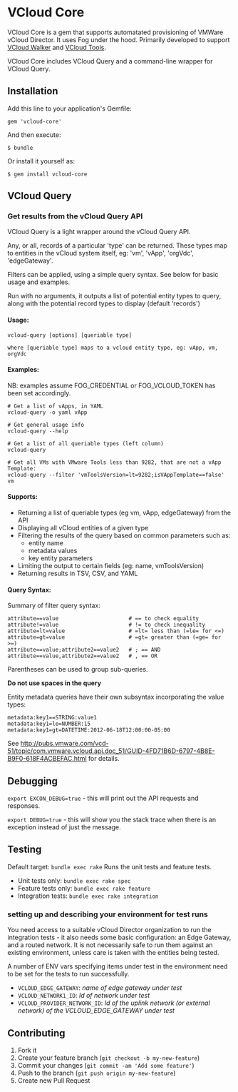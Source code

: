 # VCloud Core

VCloud Core is a gem that supports automatated provisioning of VMWare vCloud Director. It uses Fog under the hood. Primarily developed to support [VCloud Walker](https://github.com/alphagov/vcloud-walker) and [VCloud Tools](https://github.com/alphagov/vcloud-tools).

VCloud Core includes VCloud Query and a command-line wrapper for VCloud Query.

## Installation

Add this line to your application's Gemfile:

    gem 'vcloud-core'

And then execute:

    $ bundle

Or install it yourself as:

    $ gem install vcloud-core

## VCloud Query

### Get results from the vCloud Query API

VCloud Query is a light wrapper around the vCloud Query API.

Any, or all, records of a particular 'type' can be returned. These types map to 
entities in the vCloud system itself, eg: 'vm', 'vApp', 'orgVdc', 'edgeGateway'.

Filters can be applied, using a simple query syntax. See below for basic usage and
examples.

Run with no arguments, it outputs a list of potential entity types to query, along
with the potential record types to display (default 'records')

#### Usage:

    vcloud-query [options] [queriable type]

    where [queriable type] maps to a vcloud entity type, eg: vApp, vm, orgVdc

#### Examples:

NB: examples assume FOG_CREDENTIAL or FOG_VCLOUD_TOKEN has been set accordingly.

    # Get a list of vApps, in YAML
    vcloud-query -o yaml vApp

    # Get general usage info
    vcloud-query --help

    # Get a list of all queriable types (left column)
    vcloud-query

    # Get all VMs with VMware Tools less than 9282, that are not a vApp Template:
    vcloud-query --filter 'vmToolsVersion=lt=9282;isVAppTemplate==false' vm

#### Supports:

* Returning a list of queriable types (eg vm, vApp, edgeGateway) from the API
* Displaying all vCloud entities of a given type
* Filtering the results of the query based on common parameters such as:
  * entity name
  * metadata values
  * key entity parameters
* Limiting the output to certain fields (eg: name, vmToolsVersion)
* Returning results in TSV, CSV, and YAML

#### Query Syntax:

Summary of filter query syntax:

    attribute==value                      # == to check equality
    attribute!=value                      # != to check inequality
    attribute=lt=value                    # =lt= less than (=le= for <=)
    attribute=gt=value                    # =gt= greater than (=ge= for >=)
    attribute==value;attribute2==value2   # ; == AND
    attribute==value,attribute2==value2   # , == OR

Parentheses can be used to group sub-queries.

**Do not use spaces in the query**

Entity metadata queries have their own subsyntax incorporating the value types:

    metadata:key1==STRING:value1
    metadata:key1=le=NUMBER:15
    metadata:key1=gt=DATETIME:2012-06-18T12:00:00-05:00

See http://pubs.vmware.com/vcd-51/topic/com.vmware.vcloud.api.doc_51/GUID-4FD71B6D-6797-4B8E-B9F0-618F4ACBEFAC.html for details.

## Debugging

`export EXCON_DEBUG=true` - this will print out the API requests and responses.

`export DEBUG=true` - this will show you the stack trace when there is an exception instead of just the message.

## Testing

Default target: `bundle exec rake`
Runs the unit tests and feature tests.

* Unit tests only: `bundle exec rake spec`
* Feature tests only: `bundle exec rake feature`
* Integration tests: `bundle exec rake integration`

### setting up and describing your environment for test runs

You need access to a suitable vCloud Director organization to run the integration tests - it also needs some basic
configuration: an Edge Gateway, and a routed network.
It is not necessarily safe to run them against an existing environment, unless care is taken with the entities being
tested.

A number of ENV vars specifying items under test in the environment need to be set for the tests to run successfully.

- `VCLOUD_EDGE_GATEWAY`: _name of edge gateway under test_
- `VCLOUD_NETWORK1_ID`: _Id of network under test_
- `VCLOUD_PROVIDER_NETWORK_ID`: _Id of the uplink network (or external network) of the VCLOUD_EDGE_GATEWAY under test_

## Contributing

1. Fork it
2. Create your feature branch (`git checkout -b my-new-feature`)
3. Commit your changes (`git commit -am 'Add some feature'`)
4. Push to the branch (`git push origin my-new-feature`)
5. Create new Pull Request
